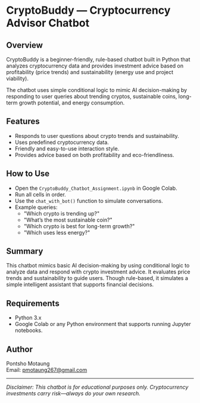 # CryptoBuddy — Cryptocurrency Advisor Chatbot

## Overview
CryptoBuddy is a beginner-friendly, rule-based chatbot built in Python that analyzes cryptocurrency data and provides investment advice based on profitability (price trends) and sustainability (energy use and project viability).

The chatbot uses simple conditional logic to mimic AI decision-making by responding to user queries about trending cryptos, sustainable coins, long-term growth potential, and energy consumption.

## Features
- Responds to user questions about crypto trends and sustainability.
- Uses predefined cryptocurrency data.
- Friendly and easy-to-use interaction style.
- Provides advice based on both profitability and eco-friendliness.

## How to Use
- Open the `CryptoBuddy_Chatbot_Assignment.ipynb` in Google Colab.
- Run all cells in order.
- Use the `chat_with_bot()` function to simulate conversations.
- Example queries:  
  - "Which crypto is trending up?"  
  - "What’s the most sustainable coin?"  
  - "Which crypto is best for long-term growth?"  
  - "Which uses less energy?"

## Summary
This chatbot mimics basic AI decision-making by using conditional logic to analyze data and respond with crypto investment advice. It evaluates price trends and sustainability to guide users. Though rule-based, it simulates a simple intelligent assistant that supports financial decisions.

## Requirements
- Python 3.x  
- Google Colab or any Python environment that supports running Jupyter notebooks.

## Author
Pontsho Motaung  
Email: pmotaung267@gmail.com

---

*Disclaimer: This chatbot is for educational purposes only. Cryptocurrency investments carry risk—always do your own research.*
